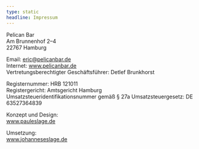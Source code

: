 ```yaml
---
type: static
headline: Impressum
---
```

Pelican Bar\
Am Brunnenhof 2–4\
22767 Hamburg

Email: eric@pelicanbar.de\
Internet: www.pelicanbar.de \
Vertretungsberechtigter Geschäftsführer: Detlef Brunkhorst

Registernummer: HRB 121011\
Registergericht: Amtsgericht Hamburg\
Umsatzsteueridentifikationsnummer gemäß § 27a Umsatzsteuergesetz: DE 63527364839

Konzept und Design:\
www.pauleslage.de

Umsetzung:\
www.johanneseslage.de
